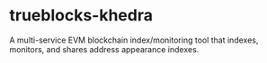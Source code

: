 # trueblocks-khedra
A multi-service EVM blockchain index/monitoring tool that indexes, monitors, and shares address appearance indexes.
